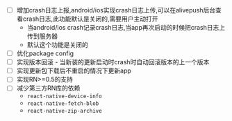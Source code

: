 - [ ] 增加crash日志上报,android/ios实现crash日志上传,可以在alivepush后台查看crash日志,此功能默认是关闭的,需要用户主动打开
    - 当android/ios crash记录crash日志,当app再次启动的时候把crash日志上传到服务器
    - 默认这个功能是关闭的
- [ ] 优化package config
- [ ] 实现版本回滚 - 当新装的更新启动时crash时自动回滚版本的上一个版本
- [ ] 实现更新包下载后不重启的情况下更新app
- [ ] 实现RN>=0.5的支持
- [ ] 减少第三方RN库的依赖
    - `react-native-device-info`
    - `react-native-fetch-blob`
    - `react-native-zip-archive`